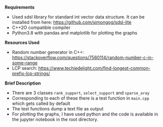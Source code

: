 **Requirements**

* Used sdsl library for standard int vector data structure. It can be installed from here: https://github.com/simongog/sdsl-lite
* C++2O compatible compiler
* Python3.8 with pandas and matplotlib for plotting the graphs

**Resources Used**

* Random number generator in C++: https://stackoverflow.com/questions/7560114/random-number-c-in-some-range
* LCP search: https://www.techiedelight.com/find-longest-common-prefix-lcp-strings/


**Brief Description**

* There are 3 classes `rank_support`, `select_support` and `sparse_aray`
* Corresponding to each of these there is a test function in `main.cpp` which gets called by default
* The test functions dump a text file as output
* For plotting the graphs, I have used python and the code is available in the jupyter notebook in the root directory. 